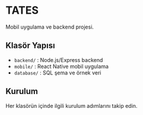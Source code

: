 # TATES

Mobil uygulama ve backend projesi.

## Klasör Yapısı

- `backend/` : Node.js/Express backend
- `mobile/` : React Native mobil uygulama
- `database/` : SQL şema ve örnek veri

## Kurulum
Her klasörün içinde ilgili kurulum adımlarını takip edin.
